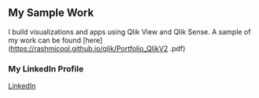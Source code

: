 ## My Sample Work

I build visualizations and apps using Qlik View and Qlik Sense. A sample of my work can be found 
[here](https://rashmicool.github.io/qlik/Portfolio_QlikV2 .pdf)


### My LinkedIn Profile
[LinkedIn](https://www.linkedin.com/in/rashmi-deshpande-dasnurkar-5a325a139/)
